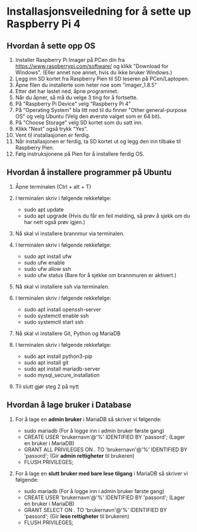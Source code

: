 # Installasjonsveiledning for å sette up Raspberry Pi 4


## Hvordan å sette opp OS

1. Installer Raspberry Pi Imager på PCen din fra https://www.raspberrypi.com/software/ og klikk "Download for Windows". (Eller annet noe annet, hvis du ikke bruker Windows.)
2. Legg inn SD kortet fra Raspberry Pien til SD leseren på PCen/Laptopen.
3. Åpne filen du installerte som heter noe som "imager_1.8.5"
4. Etter det har lastet ned, åpne programmet.
5. Når du åpner, så må du velge 3 ting for å fortsette.
6. På "Raspberry Pi Device" velg "Raspberry Pi 4"
7. På "Operating System" bla litt ned til du finner "Other general-purpose OS" og velg Ubuntu (Velg den øverste valget som er 64 bit).
8. På "Choose Storage" velg SD kortet som du satt inn.
9. Klikk "Next" også trykk "Yes".
10. Vent til installasjonen er ferdig.
11. Når installasjonen er ferdig, ta SD kortet ut og legg den inn tilbake til Raspberry Pien.
12. Følg instruksjonene på Pien for å installere ferdig OS.

## Hvordan å installere programmer på Ubuntu

1. Åpne terminalen (Ctrl + alt + T)
2. I terminalen skriv i følgende rekkefølge:
   - sudo apt update
   - sudo apt upgrade (Hvis du får en feil melding, så prøv å sjekk om du har nett også prøv igjen.)
   
4. Nå skal vi installere brannmur via terminalen.
5. I terminalen skriv i følgende rekkefølge:
   - sudo apt install ufw
   - sudo ufw enable
   - sudo ufw allow ssh
   - sudo ufw status (Bare for å sjekke om brannmuren er aktivert.)

6. Nå skal vi installere ssh via terminalen.
7. I terminalen skriv i følgende rekkefølge:
   - sudo apt install openssh-server
   - sudo systemctl enable ssh
   - sudo systemctl start ssh
  
8. Nå skal vi installere Git, Python og MariaDB
9. I terminalen skriv i følgende rekkefølge:
    - sudo apt install python3-pip
    - sudo apt install git
    - sudo apt install mariadb-server
    - sudo mysql_secure_installation
  
10. Til slutt gjør steg 2 på nytt

## Hvordan å lage bruker i Database

1. For å lage en **admin bruker** i MariaDB så skriver vi følgende:
   - sudo mariadb (For å logge inn i admin bruker første gang)
   - CREATE USER 'brukernavn'@'%' IDENTIFIED BY 'passord'; (Lager en bruker i MariaDB)
   - GRANT ALL PRIVILEGES ON *.* TO 'brukernavn'@'%' IDENTIFIED BY 'passord'; (Gir **admin rettigheter** til brukeren)
   - FLUSH PRIVILEGES;
  
2. For å lage en **slutt bruker med bare lese tilgang** i MariaDB så skriver vi følgende:
   - sudo mariadb (For å logge inn i admin bruker første gang)
   - CREATE USER 'brukernavn'@'%' IDENTIFIED BY 'passord'; (Lager en bruker i MariaDB)
   - GRANT SELECT ON *.* TO 'brukernavn'@'%' IDENTIFIED BY 'passord'; (Gir **lese rettigheter** til brukeren)
   - FLUSH PRIVILEGES;
  

   
